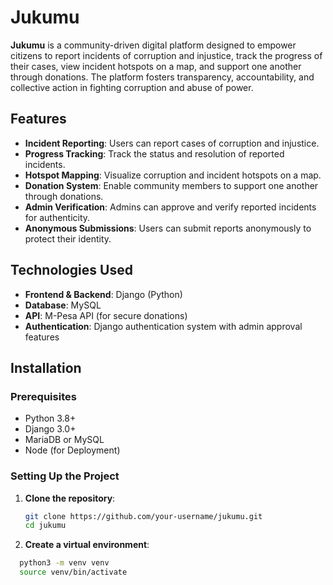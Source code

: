 # Jukumu

**Jukumu** is a community-driven digital platform designed to empower citizens to report incidents of corruption and injustice, track the progress of their cases, view incident hotspots on a map, and support one another through donations. The platform fosters transparency, accountability, and collective action in fighting corruption and abuse of power.

## Features
- **Incident Reporting**: Users can report cases of corruption and injustice.
- **Progress Tracking**: Track the status and resolution of reported incidents.
- **Hotspot Mapping**: Visualize corruption and incident hotspots on a map.
- **Donation System**: Enable community members to support one another through donations.
- **Admin Verification**: Admins can approve and verify reported incidents for authenticity.
- **Anonymous Submissions**: Users can submit reports anonymously to protect their identity.

## Technologies Used
- **Frontend & Backend**: Django (Python)
- **Database**: MySQL
- **API**: M-Pesa API (for secure donations)
- **Authentication**: Django authentication system with admin approval features

## Installation

### Prerequisites
- Python 3.8+
- Django 3.0+
- MariaDB or MySQL
- Node (for Deployment)

### Setting Up the Project

1. **Clone the repository**:
   ```bash
   git clone https://github.com/your-username/jukumu.git
   cd jukumu
2. **Create a virtual environment**:
  ```bash
    python3 -m venv venv
    source venv/bin/activate
